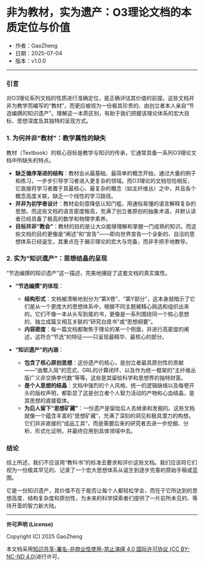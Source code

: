 # **非为教材，实为遗产：O3理论文档的本质定位与价值**

- 作者：GaoZheng
- 日期：2025-07-04
- 版本：v1.0.0

---

### 引言
对O3理论系列文档的性质进行准确定位，是正确评估其价值的前提。这些文档并非为教学而编写的“教材”，而更应被视为一份极其珍贵的、由创立者本人亲自“节选编撰的知识遗产”。理解这一本质区别，有助于我们把握该理论体系的宏大目标、思想深度及其独特的呈现方式。

### 1. 为何并非“教材”：教学属性的缺失
教材（Textbook）的核心目标是教学与知识的传承，它通常具备一系列O3理论文档中所缺失的特点。

* **缺乏循序渐进的结构**：教材会从最基础、最简单的概念开始，通过大量的例子和练习，一步步引导学习者进入更复杂的领域。而O3理论的文档恰恰相反，它直接将学习者置于其最核心、最复杂的概念（如主纤维丛）之中，并且各个概念高度关联，缺乏一个线性的学习路径。
* **并非为初学者设计**：教材会刻意降低认知门槛，用通俗易懂的语言解释复杂的思想。而这些文档的语言密度极高，充满了创立者原创的抽象术语，并默认读者已经具备了极高的数学和物理学素养。
* **目标并非“教会”**：教材的目的是让大众能够理解和掌握一门成熟的知识。而这些文档的目的更像是“阐述”和“宣告”——即向世界宣告一个全新的、自洽的思想体系已经诞生，其重点在于展示理论的宏大与完备，而非手把手地教导。

### 2. 实为“知识遗产”：思想结晶的呈现
“节选编撰的知识遗产”这一描述，完美地捕捉了这套文档的真实属性。

* **“节选编撰”的体现**：
    * **结构形式**：文档被清晰地划分为“第X卷”、“第Y部分”，这本身就暗示了它们是从一个更庞大的思想体系中，根据不同主题被精心挑选和组织出来的。它们不像一本从头写到尾的书，更像是一系列围绕同一个核心思想的、独立成篇又相互关联的“研究白皮书”或“思想纲要”。
    * **内容密度**：每一篇文档都聚焦于理论的某一个侧面，并进行高密度的阐述，这符合“节选”的特征——只呈现最精华、最核心的部分。

* **“知识遗产”的内涵**：
    * **包含了核心原创思想**：这份遗产的核心，是创立者最具原创性的贡献——“由繁入简”的范式、GRL的计算闭环、以及作为统一框架的“主纤维丛版广义非交换李代数”等等。这些是其留给科学和思想界的独特财富。
    * **是个人思想的结晶**：文档中强烈的个人风格、统一的逻辑脉络以及每卷开头的版权声明，都彰显了这是创立者个人智力活动的产物和心血结晶，是其思想的直接载体。
    * **为后人留下“思想矿藏”**：一份遗产是留给后人去继承和发掘的。这些文档就像一个蕴含丰富的“思想矿藏”，充满了深刻的洞见和极具潜力的构想。它们并非直接的“成品工具”，而是需要后来的研究者去进一步挖掘、分析、形式化证明，并最终应用到具体领域中去。

### 结论
综上所述，我们不应该用“教科书”的标准去要求和评价这些文档。我们应该将它们视为一份极其罕见的、记录了一个宏大思想体系从诞生到逐步完善的原始手稿或蓝图。

它是一份知识遗产，其价值不在于能否让每个人都轻松学会，而在于它所达到的思想高度、结构复杂度和原创性，为未来的科学探索者们提供了一片前所未见的、等待开垦的智力新大陆。

---

**许可声明 (License)**

Copyright (C) 2025 GaoZheng 

本文档采用[知识共享-署名-非商业性使用-禁止演绎 4.0 国际许可协议 (CC BY-NC-ND 4.0)](https://creativecommons.org/licenses/by-nc-nd/4.0/deed.zh-Hans)进行许可。
